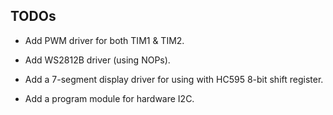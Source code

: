 ## TODOs 

* Add PWM driver for both TIM1 & TIM2.

* Add WS2812B driver (using NOPs).

* Add a 7-segment display driver for using with HC595 8-bit shift register.

* Add a program module for hardware I2C.